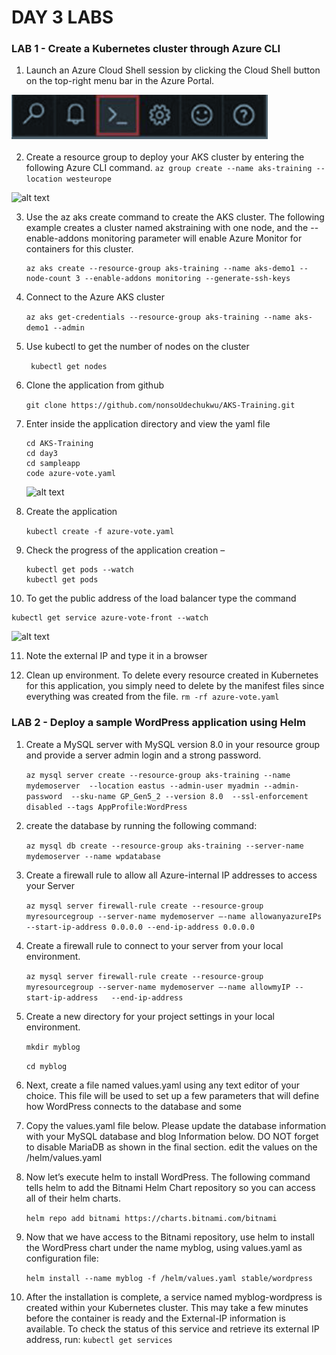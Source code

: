 # DAY 3 LABS


### LAB 1 -  Create a Kubernetes cluster through Azure CLI

1. Launch an Azure Cloud Shell session by clicking the Cloud Shell button on the top-right menu bar in the Azure Portal.


  ![alt text](../img/az-shell.png "Azure Shell")


2. Create a resource group to deploy your AKS cluster by entering the following Azure CLI
command.
   ``` az group create --name aks-training --location westeurope ```

  ![alt text](../img/az-rg.png "Azure Shell")


3. Use the az aks create command to create the AKS cluster. The following example creates a cluster named akstraining with one node, and the --enable-addons monitoring parameter will enable Azure Monitor for containers for this cluster.
    ``` 
   az aks create --resource-group aks-training --name aks-demo1 --node-count 3 --enable-addons monitoring --generate-ssh-keys
    ```

4. Connect to the Azure AKS cluster

     ``` az aks get-credentials --resource-group aks-training --name aks-demo1 --admin ```


5. Use kubectl to get the number of nodes on the cluster
  

   ``` kubectl get nodes```


6. Clone the application from github

    ``` git clone https://github.com/nonsoUdechukwu/AKS-Training.git ```

7. Enter inside the application directory and view the yaml file
   
   ```
   cd AKS-Training
   cd day3
   cd sampleapp
   code azure-vote.yaml
   ```

    ![alt text](../img/app-deploy-code.png "Azure kube App deploy")

8. Create the application
   
   ``` kubectl create -f azure-vote.yaml ```

9. Check the progress of the application creation –
   
   ```
   kubectl get pods --watch
   kubectl get pods
   ```

10. To get the public address of the load balancer type the command
   
   ```
   kubectl get service azure-vote-front --watch
   ```
   ![alt text](../img/app-deploy-code2.png "Azure kuibe App deploy")

11. Note the external IP and type it in a browser


12. Clean up environment. To delete every resource created in Kubernetes for this application, you simply need to delete by the manifest files since everything was created from the file.
   ``` rm -rf azure-vote.yaml ```




### LAB 2 -  Deploy a sample WordPress application using Helm 


1. Create a MySQL server with MySQL version 8.0 in your resource group  and provide a server admin login  and a strong password.

   ``` az mysql server create --resource-group aks-training --name mydemoserver  --location eastus --admin-user myadmin --admin-password  --sku-name GP_Gen5_2 --version 8.0  --ssl-enforcement disabled --tags AppProfile:WordPress  ```


2.  create the database by running the following command:

     ``` az mysql db create --resource-group aks-training --server-name mydemoserver --name wpdatabase ```

3. Create a firewall rule  to allow all Azure-internal IP addresses to access your Server

   ```az mysql server firewall-rule create --resource-group myresourcegroup --server-name mydemoserver –-name allowanyazureIPs --start-ip-address 0.0.0.0 --end-ip-address 0.0.0.0 ```

4. Create a firewall rule to connect to your server from your local environment.
   
   ```az mysql server firewall-rule create --resource-group myresourcegroup --server-name mydemoserver –-name allowmyIP --start-ip-address   --end-ip-address  ```

5. Create a new directory for your project settings in your local environment.
   
   ```mkdir myblog   ```

   ```cd myblog ```

6. Next, create a file named values.yaml using any text editor of your choice. This file will be used to set up a few  parameters that will define how WordPress connects to the database and some

7. Copy the values.yaml file below. Please update the database information with your MySQL database and blog Information below. DO NOT forget to disable MariaDB as shown in the final section. edit the values on the /helm/values.yaml
   
8. Now let’s execute helm to install WordPress. The following command tells helm to add the Bitnami Helm Chart repository so you can access all of their helm charts. 

   ```helm repo add bitnami https://charts.bitnami.com/bitnami  ```

9. Now that we have access to the Bitnami repository, use helm to install the WordPress chart under the name myblog, using values.yaml as configuration file:
   
   ```helm install --name myblog -f /helm/values.yaml stable/wordpress ```

10. After the installation is complete, a service named myblog-wordpress is created within your Kubernetes cluster. This may take a few minutes before the container is ready and the  External-IP information is available. To check the status of this service and retrieve its external IP address, run:
        ```kubectl get services ```


